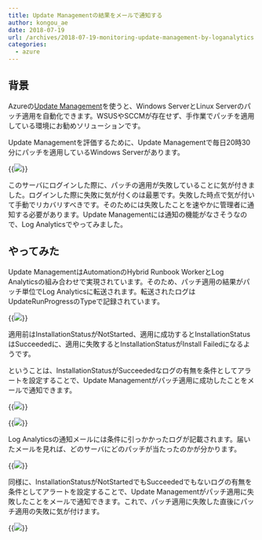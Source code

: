 ```yaml
---
title: Update Managementの結果をメールで通知する
author: kongou_ae
date: 2018-07-19
url: /archives/2018-07-19-monitoring-update-management-by-loganalytics
categories:
  - azure
---
```



## 背景

Azureの[Update Management](https://docs.microsoft.com/ja-jp/azure/automation/automation-update-management)を使うと、Windows ServerとLinux Serverのパッチ適用を自動化できます。WSUSやSCCMが存在せず、手作業でパッチを適用している環境にお勧めソリューションです。

Update Managementを評価するために、Update Managementで毎日20時30分にパッチを適用しているWindows Serverがあります。

{{<img src="./../../images/2018-07-19-002.png">}}

このサーバにログインした際に、パッチの適用が失敗していることに気が付きました。ログインした際に失敗に気が付くのは最悪です。失敗した時点で気が付いて手動でリカバリすべきです。そのためには失敗したことを速やかに管理者に通知する必要があります。Update Managementには通知の機能がなさそうなので、Log Analyticsでやってみました。

## やってみた

Update ManagementはAutomationのHybrid Runbook WorkerとLog Analyticsの組み合わせで実現されています。そのため、パッチ適用の結果がパッチ単位でLog Analyticsに転送されます。転送されたログはUpdateRunProgressのTypeで記録されています。

{{<img src="./../../images/2018-07-19-003.png">}}

適用前はInstallationStatusがNotStarted、適用に成功するとInstallationStatusはSucceededに、適用に失敗するとInstallationStatusがInstall Failedになるようです。

ということは、InstallationStatusがSucceededなログの有無を条件としてアラートを設定することで、Update Managementがパッチ適用に成功したことをメールで通知できます。

{{<img src="./../../images/2018-07-19-004.png">}}

{{<img src="./../../images/2018-07-19-005.png">}}

Log Analyticsの通知メールには条件に引っかかったログが記載されます。届いたメールを見れば、どのサーバにどのパッチが当たったのかが分かります。

{{<img src="./../../images/2018-07-19-006.png">}}

同様に、InstallationStatusがNotStartedでもSucceededでもないログの有無を条件としてアラートを設定することで、Update Managementがパッチ適用に失敗したことをメールで通知できます。これで、パッチ適用に失敗した直後にパッチ適用の失敗に気が付けます。

{{<img src="./../../images/2018-07-19-007.png">}}







